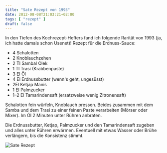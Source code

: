 ```yaml
---
title: "Sate Rezept von 1993"
date: 2012-08-08T21:03:21+02:00
tags: [ "rezept" ]
draft: false
---
```


In den Tiefen des Kochrezept-Hefters fand ich folgende Rarität von 1993 (ja, ich hatte damals schon Usenet)!
Rezept für die Erdnuss-Sauce:

- 4 Schalotten
- 2 Knoblauchzehen
- 2 Tl Sambal Olek
- 1 Tl Trasi (Krabbenpaste)
- 3 El Öl
- 4 El Erdnussbutter (wenn's geht, ungesüsst)
- 2El Ketjap Manis
- 1 El Palmzucker
- 1–2 El Tamarindensaft (ersatzweise wenig Zitronensaft)

Schalotten fein würfeln, Knoblauch pressen. Beides zusammen mit dem Samba und dem Trasi zu einer feinen Paste
verarbeiten (Mörser oder Mixer). Im Öl 2 Minuten unter Rühren anbraten.

Die Erdnussbutter, Ketjap, Palmzucker und den Tamarindensaft zugeben und alles unter Rühren erwärmen. Eventuell mit
etwas Wasser oder Brühe verlängern, bis die Konsistenz stimmt.

![Sate Rezept](/sate.jpg)
